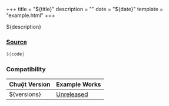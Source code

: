 +++
title = "${title}"
description = ""
date = "${date}"
template = "example.html"
+++

${description}

<script type="module">
import init from "../../wasm/${example}.js";
window.addEventListener("load", () => {
  init();
});
</script>

<div style="width: 720px; margin-left: auto; margin-right: auto;">
<canvas id="chuot"></canvas>
</div>

### [Source](https://github.com/tversteeg/chuot/blob/main/examples/${example}.rs)

```rust
${code}
```

### Compatibility

| Chuột Version | Example Works |
| -- | -- |
${versions}| [Unreleased](https://github.com/tversteeg/chuot) | ✅ |
